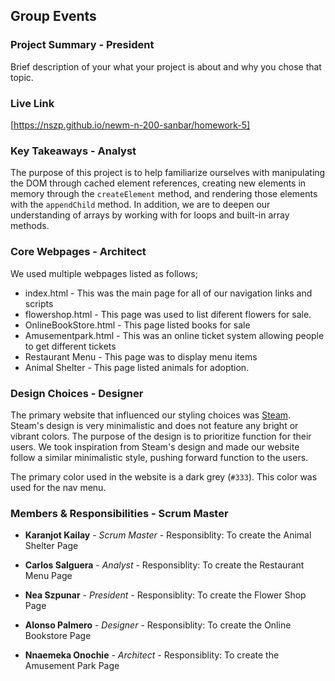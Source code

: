 ## Group Events

### Project Summary - President

Brief description of your what your project is about and why you chose that topic.

### Live Link

[https://nszp.github.io/newm-n-200-sanbar/homework-5]

### Key Takeaways - Analyst

The purpose of this project is to help familiarize ourselves with manipulating the DOM through cached element references, creating new elements in memory through the `createElement` method, and rendering those elements with the `appendChild` method. In addition, we are to deepen our understanding of arrays by working with for loops and built-in array methods.

### Core Webpages - Architect

We used multiple webpages listed as follows;

- index.html - This was the main page for all of our navigation links and scripts
- flowershop.html - This page was used to list diferent flowers for sale.
- OnlineBookStore.html - This page listed books for sale
- Amusementpark.html - This was an online ticket system allowing people to get different tickets
- Restaurant Menu - This page was to display menu items
- Animal Shelter - This page listed animals for adoption.

### Design Choices - Designer

The primary website that influenced our styling choices was
[Steam](https://store.steampowered.com/). Steam's design is very minimalistic and does not feature any bright or vibrant colors. The purpose of the design is to prioritize function for their users. We took inspiration from Steam's design and made our website follow a similar minimalistic style, pushing forward function to the users.

The primary color used in the website is a dark grey (`#333`). This color was used for the nav menu.

### Members & Responsibilities - Scrum Master

- **Karanjot Kailay** - _Scrum Master_ - Responsiblity: To create the Animal Shelter Page

- **Carlos Salguera** - _Analyst_ - Responsiblity: To create the Restaurant Menu Page

- **Nea Szpunar** - _President_ - Responsiblity: To create the Flower Shop Page

- **Alonso Palmero** - _Designer_ - Responsiblity: To create the Online Bookstore Page

- **Nnaemeka Onochie** - _Architect_ - Responsiblity: To create the Amusement Park Page
